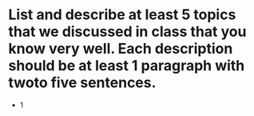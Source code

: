 # List and describe at least 5 topics that we discussed in class that you know very well. Each description should be at least 1 paragraph with twoto five sentences.

* 1
